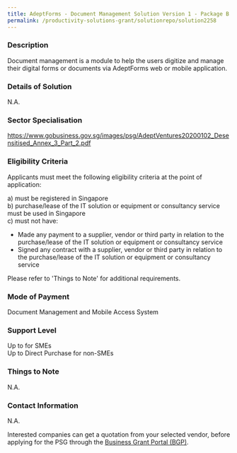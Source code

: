 ```yaml
---
title: AdeptForms - Document Management Solution Version 1 - Package B (Up to 8 users)
permalink: /productivity-solutions-grant/solutionrepo/solution2258
---
```


### Description

Document management is a module to help the users digitize and manage their digital forms or documents via AdeptForms web or mobile application.

### Details of Solution

N.A.

### Sector Specialisation

https://www.gobusiness.gov.sg/images/psg/AdeptVentures20200102_Desensitised_Annex_3_Part_2.pdf

### Eligibility Criteria

Applicants must meet the following eligibility criteria at the point of application:

a) must be registered in Singapore <br>
b) purchase/lease of the IT solution or equipment or consultancy service must be used in Singapore <br>
c) must not have:
- Made any payment to a supplier, vendor or third party in relation to the purchase/lease of the IT solution or equipment or consultancy service
- Signed any contract with a supplier, vendor or third party in relation to the purchase/lease of the IT solution or equipment or consultancy service

Please refer to 'Things to Note' for additional requirements.

### Mode of Payment
Document Management and Mobile Access System

### Support Level
Up to  for SMEs <br>
Up to Direct Purchase for non-SMEs

### Things to Note
N.A.

### Contact Information
N.A.

Interested companies can get a quotation from your selected vendor, before applying for the PSG through the <a target='_blank' rel='noopener' href='https://www.businessgrants.gov.sg/'>Business Grant Portal (BGP)</a>.
